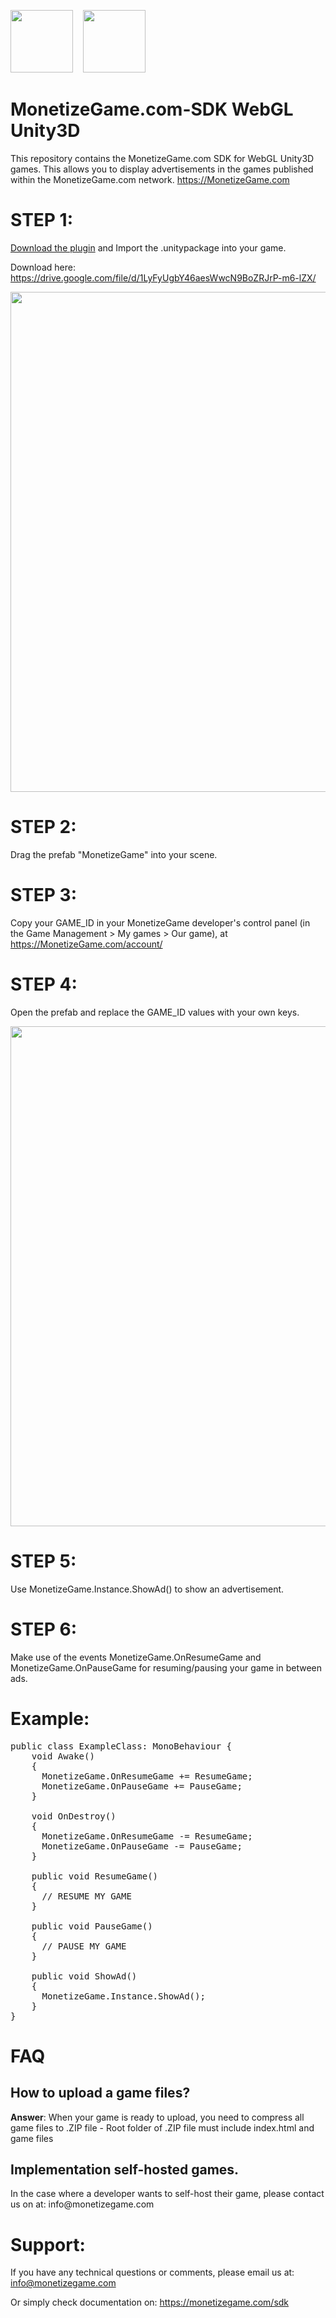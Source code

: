 <img src="https://avatars3.githubusercontent.com/u/51751524?s=400" width="100" alt="" data-canonical-src="https://avatars2.githubusercontent.com/u/48458546?s=460&v=4g">  &nbsp;&nbsp;
<img src="https://monetizegame.com/images/unity3d-logo.png" width="100" alt="" data-canonical-src="https://monetizegame.com/images/unity3d-logo.png">


# MonetizeGame.com-SDK WebGL Unity3D
This repository contains the MonetizeGame.com SDK for WebGL Unity3D games. This allows you to display advertisements in the games published within the MonetizeGame.com network. https://MonetizeGame.com

# STEP 1:
<p><a href="https://drive.google.com/file/d/1LyFyUgbY46aesWwcN9BoZRJrP-m6-lZX/">Download the plugin</a> and Import the .unitypackage into your game. </p>
<p>Download here: <a href="https://drive.google.com/file/d/1MGHAdbfih_l7J0UbAzm_zt2rEW8yq3M-/">https://drive.google.com/file/d/1LyFyUgbY46aesWwcN9BoZRJrP-m6-lZX/</a></p>

<p><img src="https://monetizegame.com/images/unity/unity_2.png"  width="800" alt=""></p>

# STEP 2:
Drag the prefab "MonetizeGame" into your scene. 

# STEP 3:
Copy your GAME_ID in your MonetizeGame developer's control panel (in the Game Management > My games > Our game), at https://MonetizeGame.com/account/

# STEP 4:
Open the prefab and replace the GAME_ID values with your own keys. 
<p><img src="https://monetizegame.com/images/unity/unity_1.png"  width="800" alt=""></p>

# STEP 5:
Use MonetizeGame.Instance.ShowAd() to show an advertisement. 

# STEP 6:
Make use of the events MonetizeGame.OnResumeGame and MonetizeGame.OnPauseGame for resuming/pausing your game in between ads.

# Example:
<pre>public class ExampleClass: MonoBehaviour {
	void Awake()
	{
	  MonetizeGame.OnResumeGame += ResumeGame;
	  MonetizeGame.OnPauseGame += PauseGame;
	}
	
	void OnDestroy()
	{
	  MonetizeGame.OnResumeGame -= ResumeGame;
	  MonetizeGame.OnPauseGame -= PauseGame;
	}

	public void ResumeGame()
	{
	  // RESUME MY GAME
	}

	public void PauseGame()
	{
	  // PAUSE MY GAME
	}

	public void ShowAd()
	{
	  MonetizeGame.Instance.ShowAd();	
	}
}</pre>

# FAQ
<h2>How to upload a game files?</h2>
<p><b>Answer</b>: When your game is ready to upload, you need to compress all game files to .ZIP file - Root folder of .ZIP file must include index.html and game files</p>
<h2><b>Implementation self-hosted games.</b></h2>
<p>In the case where a developer wants to self-host their game, please contact us on at: info@monetizegame.com</p>

# Support:
If you have any technical questions or comments, please email us at:
info@monetizegame.com

Or simply check documentation on:
https://monetizegame.com/sdk
